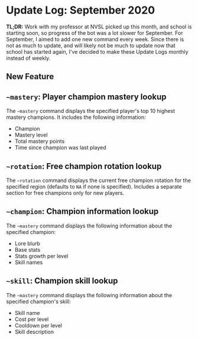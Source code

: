 # Update Log: September 2020

**TL;DR:** Work with my professor at NVSL picked up this month, and school is starting soon, so progress of the bot was a lot slower for September. For September, I aimed to add one new command every week. Since there is not as much to update, and will likely not be much to update now that school has started again, I've decided to make these Update Logs monthly instead of weekly.


## New Feature

## `~mastery`: Player champion mastery lookup

The `~mastery` command displays the specified player's top 10 highest mastery champions. It includes the following information:
 * Champion
 * Mastery level
 * Total mastery points
 * Time since champion was last played

## `~rotation`: Free champion rotation lookup
The `~rotation` command displays the current free champion rotation for the specified region (defaults to `NA` if none is specified). Includes a separate section for free champions only for new players.

## `~champion`: Champion information lookup
The `~mastery` command displays the following information about the specified champion:
 * Lore blurb
 * Base stats
 * Stats growth per level
 * Skill names

## `~skill`: Champion skill lookup
The `~mastery` command displays the following information about the specified champion's skill:
 * Skill name
 * Cost per level
 * Cooldown per level
 * Skill description